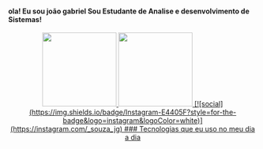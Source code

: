 #### ola! Eu sou joão gabriel Sou Estudante de Analise e desenvolvimento de Sistemas!
<div align="center">
  <a href="https://github.com/Gabrieljoa">
    <img height="150em" src="https://github-readme-stats.vercel.app/api?username=Gabrieljoa&count_private=true&include_all_commits=true&show_icons=true&theme=dracula&hide_border=false&show_owner=true"/>
    <img height="150em" src="https://github-readme-stats.vercel.app/api/top-langs/?username=dsouloficial&theme=dracula&hide_border=false&&layout=compact"/>
[![social](https://img.shields.io/badge/Instagram-E4405F?style=for-the-badge&logo=instagram&logoColor=white)](https://instagram.com/_souza_jg)
### Tecnologias que eu uso no meu dia a dia
